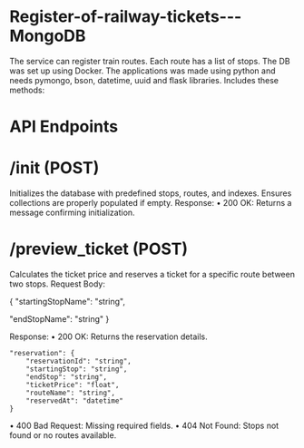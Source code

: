 # Register-of-railway-tickets---MongoDB
The service can register train routes. Each route has a list of stops. The DB was set up using Docker. The applications was made using python and needs pymongo, bson, datetime, uuid and flask libraries.
Includes these methods:
# API Endpoints
# /init (POST)
Initializes the database with predefined stops, routes, and indexes. Ensures 
collections are properly populated if empty.
Response: 
• 200 OK: Returns a message confirming initialization.
# /preview_ticket (POST)
Calculates the ticket price and reserves a ticket for a specific route between two 
stops.
Request Body: 

{
  "startingStopName": "string", 
  
  "endStopName": "string" 
}

Response: 
• 200 OK: Returns the reservation details. 

    "reservation": { 
        "reservationId": "string", 
        "startingStop": "string", 
        "endStop": "string", 
        "ticketPrice": "float", 
        "routeName": "string", 
        "reservedAt": "datetime" 
    }  
    
• 400 Bad Request: Missing required fields. 
• 404 Not Found: Stops not found or no routes available.
